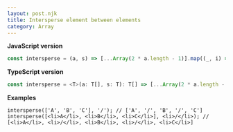 ```yaml
---
layout: post.njk
title: Intersperse element between elements
category: Array
---
```


**JavaScript version**

```js
const intersperse = (a, s) => [...Array(2 * a.length - 1)].map((_, i) => (i % 2 ? s : a[i / 2]));
```

**TypeScript version**

```ts
const intersperse = <T>(a: T[], s: T): T[] => [...Array(2 * a.length - 1)].map((_, i) => (i % 2 ? s : a[i / 2]));
```

**Examples**

```tsx
intersperse(['A', 'B', 'C'], '/'); // ['A', '/', 'B', '/', 'C']
intersperse([<li>A</li>, <li>B</li>, <li>C</li>], <li>/</li>); // [<li>A</li>, <li>/</li>, <li>B</li>, <li>/</li>, <li>C</li>]
```
